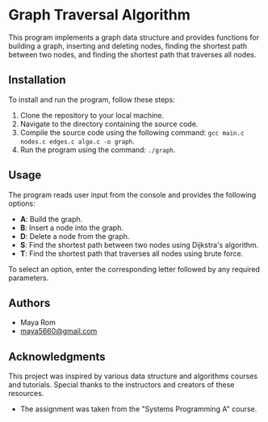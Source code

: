 # Graph Traversal Algorithm

This program implements a graph data structure and provides functions for building a graph, inserting and deleting nodes, finding the shortest path between two nodes, and finding the shortest path that traverses all nodes.

## Installation

To install and run the program, follow these steps:

1. Clone the repository to your local machine.
2. Navigate to the directory containing the source code.
3. Compile the source code using the following command: `gcc main.c nodes.c edges.c algo.c -o graph`.
4. Run the program using the command: `./graph`.

## Usage

The program reads user input from the console and provides the following options:

- **A**: Build the graph.
- **B**: Insert a node into the graph.
- **D**: Delete a node from the graph.
- **S**: Find the shortest path between two nodes using Dijkstra's algorithm.
- **T**: Find the shortest path that traverses all nodes using brute force.

To select an option, enter the corresponding letter followed by any required parameters.

## Authors

* Maya Rom 
* maya5660@gmail.com

## Acknowledgments

This project was inspired by various data structure and algorithms courses and tutorials. Special thanks to the instructors and creators of these resources.

* The assignment was taken from the "Systems Programming A" course.
